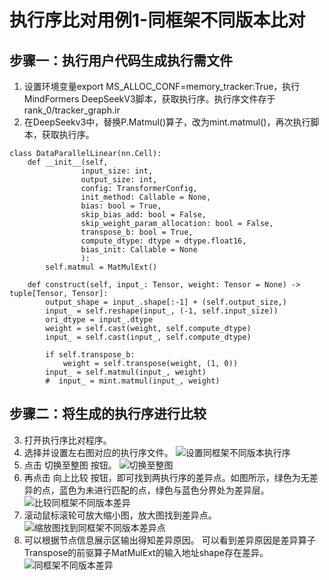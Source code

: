 # 执行序比对用例1-同框架不同版本比对

## 步骤一：执行用户代码生成执行需文件
1. 设置环境变量export MS_ALLOC_CONF=memory_tracker:True，执行MindFormers DeepSeekV3脚本，获取执行序。执行序文件存于rank_0/tracker_graph.ir
2. 在DeepSeekv3中，替换P.Matmul()算子，改为mint.matmul()，再次执行脚本，获取执行序。
```
class DataParallelLinear(nn.Cell):
    def __init__(self,
                input_size: int,
                output_size: int,
                config: TransformerConfig,
                init_method: Callable = None,
                bias: bool = True,
                skip_bias_add: bool = False,
                skip_weight_param_allocation: bool = False,
                transpose_b: bool = True,
                compute_dtype: dtype = dtype.float16,
                bias_init: Callable = None
                ):
        self.matmul = MatMulExt()

    def construct(self, input_: Tensor, weight: Tensor = None) -> tuple[Tensor, Tensor]:
        output_shape = input_.shape[:-1] + (self.output_size,)
        input_ = self.reshape(input_, (-1, self.input_size))
        ori_dtype = input_.dtype
        weight = self.cast(weight, self.compute_dtype)
        input_ = self.cast(input_, self.compute_dtype)

        if self.transpose_b:
            weight = self.transpose(weight, (1, 0))
        input_ = self.matmul(input_, weight)
        #  input_ = mint.matmul(input_, weight)
```
## 步骤二：将生成的执行序进行比较
3. 打开执行序比对程序。
4. 选择并设置左右图对应的执行序文件。
![设置同框架不同版本执行序](example/matmul/pictures/设置同框架不同版本执行序.png)
5. 点击 切换至整图 按钮。
![切换至整图](example/matmul/pictures/切换至整图.png)
6. 再点击 向上比较 按钮，即可找到两执行序的差异点。如图所示，绿色为无差异的点，蓝色为未进行匹配的点，绿色与蓝色分界处为差异层。
![比较同框架不同版本差异](example/matmul/pictures/比较同框架不同版本差异.png)
7. 滚动鼠标滚轮可放大缩小图，放大图找到差异点。
![缩放图找到同框架不同版本差异点](example/matmul/pictures/缩放图找到同框架不同版本差异点.png)
8. 可以根据节点信息展示区输出得知差异原因。
可以看到差异原因是差异算子Transpose的前驱算子MatMulExt的输入地址shape存在差异。
![同框架不同版本差异](example/matmul/pictures/同框架不同版本差异.png)